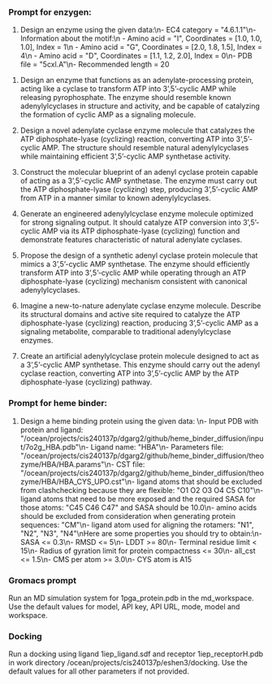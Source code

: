 ### Prompt for enzygen:

1. Design an enzyme using the given data:\\n- EC4 category = \"4.6.1.1\"\\n- Information about the motif:\\n    - Amino acid = \"I\", Coordinates = [1.0, 1.0, 1.0], Index = 1\\n    - Amino acid = \"G\", Coordinates = [2.0, 1.8, 1.5], Index = 4\\n    - Amino acid = \"D\", Coordinates = [1.1, 1.2, 2.0], Index = 0\\n- PDB file = \"5cxl.A\"\\n- Recommended length = 20

<!-- Design an enzyme using the given data: 
- EC4 category = "4.6.1.1" 
- Information about the motif:
    - Amino acid = "I", Coordinates = [1.0, 1.0, 1.0], Index = 1
    - Amino acid = "G", Coordinates = [2.0, 1.8, 1.5], Index = 4
    - Amino acid = "D", Coordinates = [1.1, 1.2, 2.0], Index = 0
- PDB file = "5cxl.A" 
- Recommended length = 20  -->

1. Design an enzyme that functions as an adenylate-processing protein, acting like a cyclase to transform ATP into 3’,5’-cyclic AMP while releasing pyrophosphate. The enzyme should resemble known adenylylcyclases in structure and activity, and be capable of catalyzing the formation of cyclic AMP as a signaling molecule.

2. Design a novel adenylate cyclase enzyme molecule that catalyzes the ATP diphosphate-lyase (cyclizing) reaction, converting ATP into 3’,5’-cyclic AMP. The structure should resemble natural adenylylcyclases while maintaining efficient 3’,5’-cyclic AMP synthetase activity.

3. Construct the molecular blueprint of an adenyl cyclase protein capable of acting as a 3’,5’-cyclic AMP synthetase. The enzyme must carry out the ATP diphosphate-lyase (cyclizing) step, producing 3’,5’-cyclic AMP from ATP in a manner similar to known adenylylcyclases.

4. Generate an engineered adenylylcyclase enzyme molecule optimized for strong signaling output. It should catalyze ATP conversion into 3’,5’-cyclic AMP via its ATP diphosphate-lyase (cyclizing) function and demonstrate features characteristic of natural adenylate cyclases.

5. Propose the design of a synthetic adenyl cyclase protein molecule that mimics a 3’,5’-cyclic AMP synthetase. The enzyme should efficiently transform ATP into 3’,5’-cyclic AMP while operating through an ATP diphosphate-lyase (cyclizing) mechanism consistent with canonical adenylylcyclases.

6. Imagine a new-to-nature adenylate cyclase enzyme molecule. Describe its structural domains and active site required to catalyze the ATP diphosphate-lyase (cyclizing) reaction, producing 3’,5’-cyclic AMP as a signaling metabolite, comparable to traditional adenylylcyclase enzymes.

7. Create an artificial adenylylcyclase protein molecule designed to act as a 3’,5’-cyclic AMP synthetase. This enzyme should carry out the adenyl cyclase reaction, converting ATP into 3’,5’-cyclic AMP by the ATP diphosphate-lyase (cyclizing) pathway.

### Prompt for heme binder:

1. Design a heme binding protein using the given data: \\n- Input PDB with protein and ligand: "/ocean/projects/cis240137p/dgarg2/github/heme_binder_diffusion/input/7o2g_HBA.pdb"\\n- Ligand name: "HBA"\\n- Parameters file: "/ocean/projects/cis240137p/dgarg2/github/heme_binder_diffusion/theozyme/HBA/HBA.params"\\n- CST file: "/ocean/projects/cis240137p/dgarg2/github/heme_binder_diffusion/theozyme/HBA/HBA_CYS_UPO.cst"\\n- ligand atoms that should be excluded from clashchecking because they are flexible: "O1 O2 O3 O4 C5 C10"\\n- ligand atoms that need to be more exposed and the required SASA for those atoms: "C45 C46 C47" and SASA should be 10.0\\n- amino acids should be excluded from consideration when generating protein sequences: "CM"\\n- ligand atom used for aligning the rotamers: "N1", "N2", "N3", "N4"\\nHere are some properties you should try to obtain:\\n- SASA <= 0.3\\n- RMSD <= 5\\n- LDDT >= 80\\n- Terminal residue limit < 15\\n- Radius of gyration limit for protein compactness <= 30\\n- all_cst <= 1.5\\n- CMS per atom >= 3.0\\n- CYS atom is A15

<!-- Design a heme binding protein using the given data: 
- Input PDB with protein and ligand: "/ocean/projects/cis240137p/dgarg2/github/heme_binder_diffusion/input/7o2g_HBA.pdb"
- Ligand name: "HBA"
- Parameters file: "/ocean/projects/cis240137p/dgarg2/github/heme_binder_diffusion/theozyme/HBA/HBA.params"
- CST file: "/ocean/projects/cis240137p/dgarg2/github/heme_binder_diffusion/theozyme/HBA/HBA_CYS_UPO.cst"
- ligand atoms that should be excluded from clashchecking because they are flexible: "O1 O2 O3 O4 C5 C10"
- ligand atoms that need to be more exposed and the required SASA for those atoms: "C45 C46 C47" and SASA should be 10.0
- amino acids should be excluded from consideration when generating protein sequences: "CM"
- ligand atom used for aligning the rotamers: "N1", "N2", "N3", "N4"
Here are some properties you should try to obtain:
- SASA <= 0.3
- RMSD <= 5
- LDDT >= 80
- Terminal residue limit < 15
- Radius of gyration limit for protein compactness <= 30
- all_cst <= 1.5
- CMS per atom >= 3.0
- CYS atom is A15

<!-- ----------------------------------------
Design a heme binding protein using the given data: \\n- Input PDB with protein and ligand: "/ocean/projects/cis240137p/dgarg2/github/heme_binder_diffusion/input/7o2g_HBA.pdb"\\n- Ligand name: "HBA"\\n- Parameters file: "/ocean/projects/cis240137p/dgarg2/github/heme_binder_diffusion/theozyme/HBA/HBA.params"\\n- CST file: "/ocean/projects/cis240137p/dgarg2/github/heme_binder_diffusion/theozyme/HBA/HBA_CYS_UPO.cst"\\n- ligand atoms that should be excluded from clashchecking because they are flexible: "O1 O2 O3 O4 C5 C10"\\n- ligand atoms that need to be more exposed and the required SASA for those atoms: "C45 C46 C47" and SASA should be 10.0\\n- amino acids should be excluded from consideration when generating protein sequences: "CM"\\n- ligand atom used for aligning the rotamers: "N1", "N2", "N3", "N4"\\nHere are some properties you should try to obtain:\\n- SASA <= 0.3\\n- RMSD <= 20\\n- LDDT >= 70\\n- Terminal residue limit < 15\\n- Radius of gyration limit for protein compactness <= 30\\n- all_cst <= 1.5\\n- CMS per atom >= 3.0\\n- CYS atom is A15
---------------------------------------- -->

### Gromacs prompt

Run an MD simulation system for 1pga_protein.pdb in the md_workspace. Use the default values for model, API key, API URL, mode, model and workspace.


### Docking

Run a docking using ligand 1iep_ligand.sdf and receptor 1iep_receptorH.pdb in work directory /ocean/projects/cis240137p/eshen3/docking. Use the default values for all other parameters if not provided.